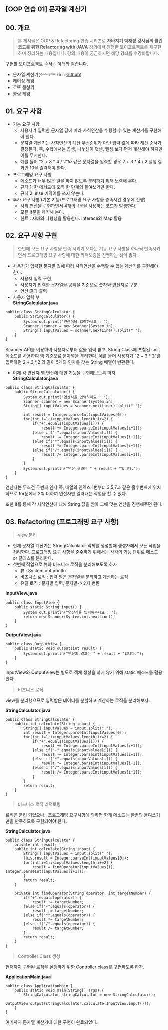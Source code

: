 ## [OOP 연습 01] 문자열 계산기

## 00. 개요

> 본 게시글은 OOP & Refactoring 연습 시리즈로 **자바지기 박재성 강사님의 클린코드를 위한 Refactoring with JAVA** 강의에서 진행한 토이프로젝트를 재구현하며 정리하는 내용입니다.
강의 내용이 궁금하시면 해당 강좌를 수강바랍니다.

구현할 토이프로젝트 순서는 아래와 같습니다.
- 문자열 계산기(소스코드 url : [Github](https://github.com/hy43/))
- 레이싱 게임
- 로또 생성기
- 볼링 게임

## 01. 요구 사항
* 기능 요구 사항
    - 사용자가 입력한 문자열 값에 따라 사칙연산을 수행할 수 있는 계산기를 구현해야 한다.
    - 문자열 계산기는 사칙연산의 계산 우선순위가 아닌 입력 값에 따라 계산 순서가 결정된다.
    즉, 수학에서는 곱셈, 나눗셈이 덧셈, 뺄셈 보다 먼저 계산해야 하지만 이를 무시한다.
    - 예를 들어 "2 + 3 * 4 / 2"와 같은 문자열을 입력할 경우 2 + 3 * 4 / 2 실행 결과인 10을 출력해야 한다.
* 프로그래밍 요구 사항
    - 메소드가 너무 많은 일을 하지 않도록 분리하기 위해 노력해 본다.
    - 규칙 1: 한 메서드에 오직 한 단계의 들여쓰기만 한다.
    - 규칙 2: else 예약어를 쓰지 않는다.
* 추가 요구 사항 (기본 기능/프로그래밍 요구 사항을 충족시킨 경우에 진행)
    - 사칙 연산을 구현하면서 4개의 if문을 사용하는 코드가 발생한다.
    - 모든 if문을 제거해 본다.
    - 힌트 : 자바의 다형성을 활용한다. interace와 Map 활용

## 02. 요구 사항 구현

> 한번에 모든 요구 사항을 만족 시키기 보다는 기능 요구 사항을 하나씩 만족시키면서 프로그래밍 요구 사항에 대한 리팩토링을 진행하는 것이 좋다.

* 사용자가 입력한 문자열 값에 따라 사칙연산을 수행할 수 있는 계산기를 구현해야 한다.
    - 사용자 입력 구현
    - 사용자가 입력한 문자열을 공백을 기준으로 숫자와 연산자로 구분
    - 연산 결과 출력
* 사용자 입력 부<br/>
**StringCalculator.java** <br/>
```
public class StringCalculator {
    public StringCalculator() {
        System.out.print("연산식을 입력하세요 : ");
        Scanner scanner = new Scanner(System.in);
        String[] inputValues = scanner.nextLine().split(" "); 
    }
}
```
    
Scanner API를 이용하여 사용자로부터 값을 입력 받고, String Class에 포함된 split 메소드를 사용하여 백 기준으로 문자열을 분리한다. 
예를 들어 사용자가 "2 + 3 * 2"를 입력하면 2,+,3,*,2 와 같이 5개의 인자를 갖는 String 배열이 반환된다.

* 이제 각 연산자 별 연산에 대한 기능을 구현해보도록 하자.  <br/>
**StringCalculator.java**    
```
public class StringCalculator {
    public StringCalculator() {
        System.out.print("연산식을 입력하세요 : ");
        Scanner scanner = new Scanner(System.in);
        String[] inputValues = scanner.nextLine().split(" ");
            
        int result = Integer.parseInt(inputValues[0]);
        for(int i=1;i<inputValues.length;i+=2) {
            if("+".equals(inputValues[i])) {
                result += Integer.parseInt(inputValues[i+1]);
            }else if("-".equals(inputValues[i])) {
                result -= Integer.parseInt(inputValues[i+1]);
            }else if("*".equals(inputValues[i])) {
                result *= Integer.parseInt(inputValues[i+1]);
            }else if("/".equals(inputValues[i])) {
                result /= Integer.parseInt(inputValues[i+1]);
            }
        }
        System.out.println("연산 결과는 " + result + "입니다.");
    }
}

```

연산자는 무조건 두번째 인자 즉, 배열의 인덱스 1번부터 3,5,7과 같은 홀수번째에 위치하므로 for문에서 2씩 더하여 연산자만 걸러내는 작업을 할 수 있다.
    
또한 if를 통해 각 사칙연산에 대해 String 값을 받아 그에 맞는 연산을 진행해주면 된다.

## 03. Refactoring (프로그래밍 요구 사항)

> view 분리

* 현재 문자열 계산기는 StringCalculator 객체를 생성할때 생성자에서 모든 작업을 처리한다. 
프로그래밍 요구 사항을 준수하기 위해서는 각각의 기능 단위로 메소드 or 클래스를 분리한다.
* 첫번째 작업으로 뷰와 비즈니스 로직을 분리해보도록 하자
    - 뷰 : System.out.println
    - 비즈니스 로직 : 입력 받은 문자열을 분리하고 계산하는 로직
    - 유틸 로직 : 문자열 입력, 문자열->숫자 변환     

**InputView.java**

```
public class InputView {
	public static String input() {
		System.out.println("연산식을 입력해주세요 : ");
		return new Scanner(System.in).nextLine();
	}
}
```     

**OutputView.java**

```
public class OutputView {
	public static void output(int result) {
		System.out.println("연산의 결과는 " + result + "입니다.");
	}
}
```

InputView와 OutputView는 별도로 객체 생성을 하지 않기 위해 static 메소드를 활용한다.

> 비즈니스 로직

view를 분리했으므로 입력받은 데이터를 분할하고 계산하는 로직을 분리해보자.

**StringCalculator.java**

```
public class StringCalculator {
	public int calculate(String input) {
		String[] inputValues = input.split(" ");
		int result = Integer.parseInt(inputValues[0]);
        for(int i=1;i<inputValues.length;i+=2) {
        	if("+".equals(inputValues[i])) {
        		result += Integer.parseInt(inputValues[i+1]);
        	}else if("-".equals(inputValues[i])) {
        		result -= Integer.parseInt(inputValues[i+1]);
        	}else if("*".equals(inputValues[i])) {
        		result *= Integer.parseInt(inputValues[i+1]);
        	}else if("/".equals(inputValues[i])) {
        		result /= Integer.parseInt(inputValues[i+1]);
        	}
        }
		return result;
	}
}
```

> 비즈니스 로직 리팩토링

로직은 분리 되었으나.. 프로그래밍 요구사항에 의하면 한개 메소드는 한번의 들여쓰기만을 만족하도록 구현되어야 한다.

**StringCalculator.java**

```
public class StringCalculator {
	private int result;
	public int calculate(String input) {
		String[] inputValues = input.split(" ");
		this.result = Integer.parseInt(inputValues[0]);
        for(int i=1;i<inputValues.length;i+=2) {
        	result = findOperator(inputValues[i], Integer.parseInt(inputValues[i+1]));
        }
		return result;
	}

	private int findOperator(String operator, int targetNumber) {
		if("+".equals(operator)) {
			result += targetNumber;
		}else if("-".equals(operator)) {
			result -= targetNumber;
		}else if("*".equals(operator)) {
			result *= targetNumber;
		}else if("/".equals(operator)) {
			result /= targetNumber;
		}
		return result;
	}
}
```

> Controller Class 생성

현재까지 구현된 로직을 실행하기 위한 Controller class를 구현하도록 하자.

**ApplicationMain.java**

```
public class ApplicationMain {
	public static void main(String[] args) {
		StringCalculator stringCalculator = new StringCalculator();
		OutputView.output(stringCalculator.calculate(InputView.input()));
	}
}
```

여기까지 문자열 계산기에 대한 구현이 완료되었다. <br/>
